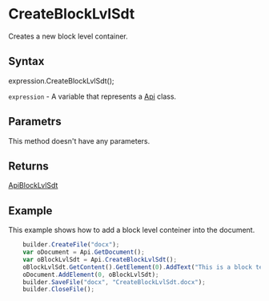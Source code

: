 # CreateBlockLvlSdt

Creates a new block level container.

## Syntax

expression.CreateBlockLvlSdt();

`expression` - A variable that represents a [Api](../Api.md) class.

## Parametrs

This method doesn't have any parameters.

## Returns

[ApiBlockLvlSdt](../../ApiBlockLvlSdt/ApiBlockLvlSdt.md)

## Example

This example shows how to add a block level conteiner into the document.

```javascript
	builder.CreateFile("docx");
	var oDocument = Api.GetDocument();
	var oBlockLvlSdt = Api.CreateBlockLvlSdt();
	oBlockLvlSdt.GetContent().GetElement(0).AddText("This is a block text content control.");
	oDocument.AddElement(0, oBlockLvlSdt);
	builder.SaveFile("docx", "CreateBlockLvlSdt.docx");
	builder.CloseFile();
```